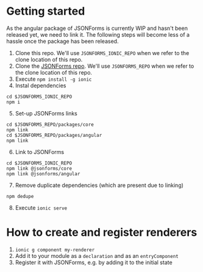 # Getting started

As the angular package of JSONForms is currently WIP and hasn't been released yet,
we need to link it. The following steps will become less of a hassle once the 
package has been released.

1. Clone this repo. 
   We'll use `JSONFORMS_IONIC_REPO` when we refer to the clone location of this repo. 
2. Clone the [JSONForms repo](https://github.com/eclipsesource/jsonforms]). 
   We'll use `JSONFORMS_REPO` when we refer to the clone location of this repo.
3. Execute `npm install -g ionic`
4. Instal dependencies
```
cd $JSONFORMS_IONIC_REPO
npm i 
```
5. Set-up JSONForms links
```
cd $JSONFORMS_REPO/packages/core
npm link
cd $JSONFORMS_REPO/packages/angular
npm link
```
6. Link to JSONForms
```
cd $JSONFORMS_IONIC_REPO
npm link @jsonforms/core
npm link @jsonforms/angular 
```
7. Remove duplicate dependencies (which are present due to linking)
```
npm dedupe
```
8. Execute `ionic serve`

# How to create and register renderers

1. `ionic g component my-renderer`
2. Add it to your module as a `declaration` and as an `entryComponent`
3. Register it with JSONForms, e.g. by adding it to the initial 
   state 
